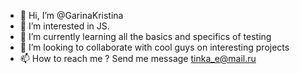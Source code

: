 - 👋 Hi, I’m @GarinaKristina
- 👀 I’m interested in JS.
- 🌱 I’m currently learning all the basics and specifics of testing
- 💞️ I’m looking to collaborate with cool guys on interesting projects
- 📫 How to reach me ? Send me  message tinka_e@mail.ru

<!---
GarinaKristina/GarinaKristina is a ✨ special ✨ repository because its `README.md` (this file) appears on your GitHub profile.
You can click the Preview link to take a look at your changes.
--->
